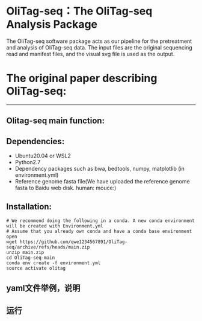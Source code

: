 # OliTag-seq：The OliTag-seq Analysis Package
The OliTag-seq software package acts as our pipeline for the pretreatment and analysis of OliTag-seq data. The input files are the original sequencing read and manifest files, and the visual svg file is used as the output.
# The original paper describing OliTag-seq:
*******************************************
## Olitag-seq main function:


## Dependencies:
* Ubuntu20.04 or WSL2
* Python2.7 
* Dependency packages such as bwa, bedtools, numpy, matplotlib (in environment.yml)
* Reference genome fasta file(We have uploaded the reference genome fasta to Baidu web disk. human:   mouce:)
## Installation:
    # We recommend doing the following in a conda. A new conda environment will be created with Environment.yml
    # Assume that you already own conda and have a conda base environment open
    wget https://github.com/qwe1234567891/OliTag-seq/archive/refs/heads/main.zip
    unzip main.zip
    cd OliTag-seq-main
    conda env create -f environment.yml
    source activate olitag
## yaml文件举例，说明

## 运行
